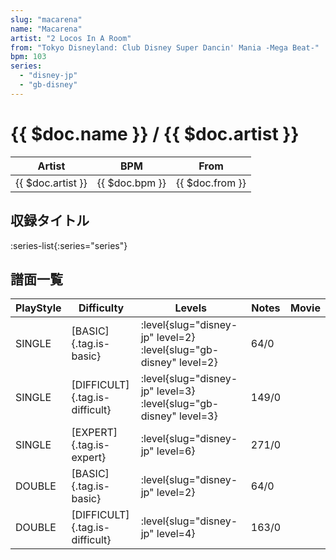```yaml
---
slug: "macarena"
name: "Macarena"
artist: "2 Locos In A Room"
from: "Tokyo Disneyland: Club Disney Super Dancin' Mania -Mega Beat-"
bpm: 103
series:
  - "disney-jp"
  - "gb-disney"
---
```


# {{ $doc.name }} / {{ $doc.artist }}

|Artist|BPM|From|
|------|---|----|
|{{ $doc.artist }}|{{ $doc.bpm }}|{{ $doc.from }}|

## 収録タイトル

:series-list{:series="series"}

## 譜面一覧

|PlayStyle|Difficulty|Levels|Notes|Movie|
|---------|----------|------|-----|-----|
|SINGLE|[BASIC]{.tag.is-basic}|<div class="field is-grouped is-grouped-multiline"> :level{slug="disney-jp" level=2} :level{slug="gb-disney" level=2}</div>|64/0||
|SINGLE|[DIFFICULT]{.tag.is-difficult}|<div class="field is-grouped is-grouped-multiline"> :level{slug="disney-jp" level=3} :level{slug="gb-disney" level=3}</div>|149/0||
|SINGLE|[EXPERT]{.tag.is-expert}|<div class="field is-grouped is-grouped-multiline"> :level{slug="disney-jp" level=6}</div>|271/0||
|DOUBLE|[BASIC]{.tag.is-basic}|<div class="field is-grouped is-grouped-multiline"> :level{slug="disney-jp" level=2}</div>|64/0||
|DOUBLE|[DIFFICULT]{.tag.is-difficult}|<div class="field is-grouped is-grouped-multiline"> :level{slug="disney-jp" level=4}</div>|163/0||
